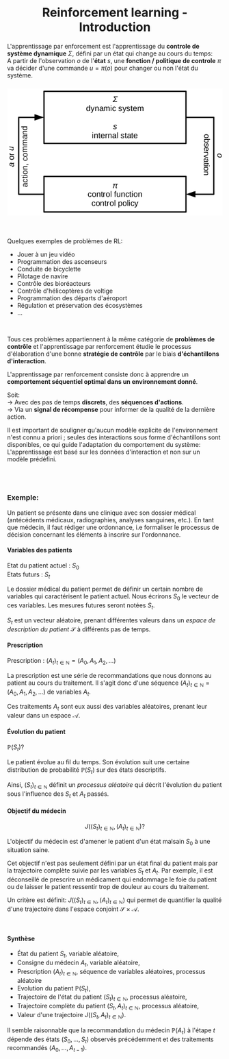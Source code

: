 <h1 align='center'> Reinforcement learning - Introduction </h1>

L'apprentissage par enforcement est l'apprentissage du **controle de système dynamique** $\Sigma$, défini par un état qui change au cours du temps:   
A partir de l'observation $o$ de l'**état** $s$, une **fonction / politique de controle** $\pi$ va décider d'une commande $u = \pi(o)$ pour changer ou non l'état du système.

<h3 align='center'>
    <img src="img/dynamic.png">
</h3>

<br>

Quelques exemples de problèmes de RL:
- Jouer à un jeu vidéo 
- Programmation des ascenseurs
- Conduite de bicyclette
- Pilotage de navire
- Contrôle des bioréacteurs
- Contrôle d'hélicoptères de voltige
- Programmation des départs d'aéroport
- Régulation et préservation des écosystèmes
- ...

<br>

Tous ces problèmes appartiennent à la même catégorie de **problèmes de contrôle** et l'apprentissage par renforcement étudie le processus d'élaboration d'une bonne **stratégie de contrôle** par le biais **d'échantillons d'interaction**.   

L'apprentissage par renforcement consiste donc à apprendre un **comportement séquentiel optimal dans un environnement donné**.

Soit:   
$\rightarrow$ Avec des pas de temps **discrets**, des **séquences d'actions**.   
$\rightarrow$ Via un **signal de récompense** pour informer de la qualité de la dernière action.


Il est important de souligner qu'aucun modèle explicite de l'environnement n'est connu a priori ; seules des interactions sous forme d'échantillons sont disponibles, ce qui guide l'adaptation du comportement du système: L'apprentissage est basé sur les données d'interaction et non sur un modèle prédéfini.


<br>
<br>

### Exemple:    

Un patient se présente dans une clinique avec son dossier médical (antécédents médicaux, radiographies, analyses sanguines, etc.). En tant que médecin, il faut rédiger une ordonnance, i.e formaliser le processus de décision concernant les éléments à inscrire sur l'ordonnance.


#### Variables des patients
Etat du patient actuel : $S_0$   
Etats futurs : $S_t$

Le dossier médical du patient permet de définir un certain nombre de variables qui caractérisent le patient actuel. Nous écrirons $S_0$ le vecteur de ces variables. Les mesures futures seront notées $S_t$.

$S_t$ est un vecteur aléatoire, prenant différentes valeurs dans un *espace de description du patient* $\mathcal{S}$ à différents pas de temps.


#### Prescription
Prescription : $\left( A_t \right)_{t\in\mathbb{N}} = (A_0, A_1, A_2, ...)$

La prescription est une série de recommandations que nous donnons au patient au cours du traitement. Il s'agit donc d'une séquence $\left( A_t \right)_{t\in\mathbb{N}} = (A_0, A_1, A_2, ...)$ de variables $A_t$.

Ces traitements $A_t$ sont eux aussi des variables aléatoires, prenant leur valeur dans un espace $\mathcal{A}$.


#### Évolution du patient

$\mathbb{P}(S_t)$?

Le patient évolue au fil du temps. Son évolution suit une certaine distribution de probabilité $\mathbb{P}(S_t)$ sur des états descriptifs.

Ainsi, $\left( S_t \right)_{t\in\mathbb{N}}$ définit un *processus aléatoire* qui décrit l'évolution du patient sous l'influence des $S_t$ et $A_t$ passés.


#### Objectif du médecin

$$J \left( \left(S_t\right)_{t\in \mathbb{N}}, \left( A_t \right)_{t\in \mathbb{N}} \right)?$$

L'objectif du médecin est d'amener le patient d'un état malsain $S_0$ à une situation saine.

Cet objectif n'est pas seulement défini par un état final du patient mais par la trajectoire complète suivie par les variables $S_t$ et $A_t$. Par exemple, il est déconseillé de prescrire un médicament qui endommage le foie du patient ou de laisser le patient ressentir trop de douleur au cours du traitement.

Un critère est définit: $J \left( \left(S_t\right)_{t\in \mathbb{N}}, \left( A_t \right)_{t\in \mathbb{N}} \right)$ qui permet de quantifier la qualité d'une trajectoire dans l'espace conjoint $\mathcal{S}\times \mathcal{A}$.

<br>

#### Synthèse

- État du patient $S_t$, variable aléatoire,
- Consigne du médecin $A_t$, variable aléatoire,
- Prescription $\left( A_t \right)_{t\in\mathbb{N}}$, séquence de variables aléatoires, processus aléatoire
- Evolution du patient $\mathbb{P}(S_t)$,
- Trajectoire de l'état du patient $\left( S_t \right)_{t\in\mathbb{N}}$, processus aléatoire,
- Trajectoire complète du patient $\left( S_t, A_t \right)_{t\in\mathbb{N}}$, processus aléatoire,
- Valeur d'une trajectoire $J \left( \left(S_t, A_t \right)_{t\in \mathbb{N}} \right)$.

Il semble raisonnable que la recommandation du médecin $\mathbb{P}(A_t)$ à l'étape $t$ dépende des états $\left(S_0, \ldots, S_t\right)$ observés précédemment et des traitements recommandés $\left(A_0, \ldots, A_{t-1}\right)$.